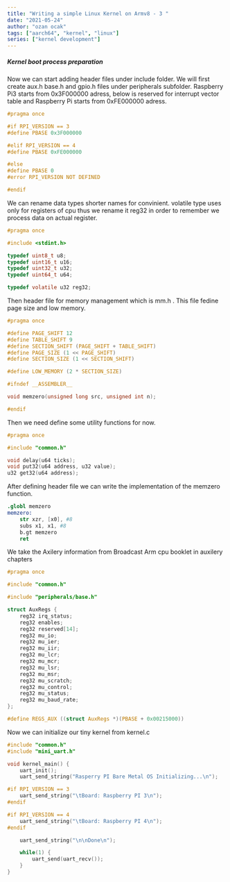 ```yaml
---
title: "Writing a simple Linux Kernel on Armv8 - 3 "
date: "2021-05-24"
author: "ozan ocak"
tags: ["aarch64", "kernel", "linux"]
series: ["kernel development"]
---
```


<h5>Kernel boot process preparation</h5>

Now we can start adding header files under include folder. We will first create aux.h base.h and gpio.h files under peripherals subfolder. Raspberry Pi3 starts from 0x3F000000 adress, below is reserved for interrupt vector table and Raspberry Pi starts from 0xFE000000 adress.

```base.h
#pragma once

#if RPI_VERSION == 3
#define PBASE 0x3F000000

#elif RPI_VERSION == 4
#define PBASE 0xFE000000

#else
#define PBASE 0
#error RPI_VERSION NOT DEFINED

#endif
```

We can rename data types shorter names for convinient. volatile type uses only for registers of cpu thus we rename it reg32 in order to remember we process data on actual register.

```common.h
#pragma once

#include <stdint.h>

typedef uint8_t u8;
typedef uint16_t u16;
typedef uint32_t u32;
typedef uint64_t u64;

typedef volatile u32 reg32;

```

Then header file for memory management which is mm.h . This file fedine page size and low memory.

```mm.h
#pragma once

#define PAGE_SHIFT 12
#define TABLE_SHIFT 9
#define SECTION_SHIFT (PAGE_SHIFT + TABLE_SHIFT)
#define PAGE_SIZE (1 << PAGE_SHIFT)
#define SECTION_SIZE (1 << SECTION_SHIFT)

#define LOW_MEMORY (2 * SECTION_SIZE)

#ifndef __ASSEMBLER__

void memzero(unsigned long src, unsigned int n);

#endif

```

Then we need define some utility functions for now.

```utils.h
#pragma once

#include "common.h"

void delay(u64 ticks);
void put32(u64 address, u32 value);
u32 get32(u64 address);

```

After defining header file we can write the implementation of the memzero function.

```mm.S
.globl memzero
memzero:
    str xzr, [x0], #8
    subs x1, x1, #8
    b.gt memzero
    ret
```

We take the Axilery information from Broadcast Arm cpu booklet in auxilery chapters

```aux.h
#pragma once

#include "common.h"

#include "peripherals/base.h"

struct AuxRegs {
    reg32 irq_status;
    reg32 enables;
    reg32 reserved[14];
    reg32 mu_io;
    reg32 mu_ier;
    reg32 mu_iir;
    reg32 mu_lcr;
    reg32 mu_mcr;
    reg32 mu_lsr;
    reg32 mu_msr;
    reg32 mu_scratch;
    reg32 mu_control;
    reg32 mu_status;
    reg32 mu_baud_rate;
};

#define REGS_AUX ((struct AuxRegs *)(PBASE + 0x00215000))
```

Now we can initialize our tiny kernel from kernel.c

```kernel.c
#include "common.h"
#include "mini_uart.h"

void kernel_main() {
    uart_init();
    uart_send_string("Rasperry PI Bare Metal OS Initializing...\n");

#if RPI_VERSION == 3
    uart_send_string("\tBoard: Raspberry PI 3\n");
#endif

#if RPI_VERSION == 4
    uart_send_string("\tBoard: Raspberry PI 4\n");
#endif

    uart_send_string("\n\nDone\n");

    while(1) {
        uart_send(uart_recv());
    }
}
```
